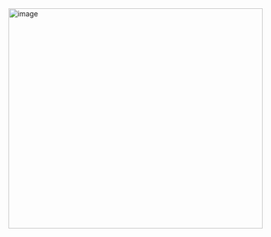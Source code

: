 <img width="501" height="434" alt="image" src="https://github.com/user-attachments/assets/ce41af6c-840d-49f1-b2f9-e09d758adf20" />  


